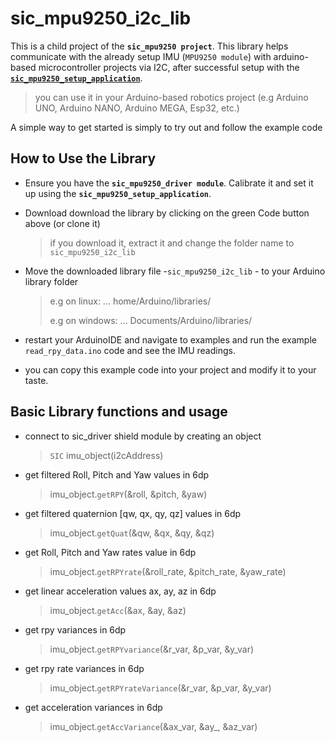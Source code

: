 # sic_mpu9250_i2c_lib
This is a child project of the **`sic_mpu9250 project`**. This library helps communicate with the already setup IMU (`MPU9250 module`) with  arduino-based microcontroller projects via I2C, after successful setup with the [**`sic_mpu9250_setup_application`**](https://github.com/samuko-things-company/sic_mpu9250_setup_application).

> you can use it in your Arduino-based robotics project (e.g Arduino UNO, Arduino NANO, Arduino MEGA, Esp32, etc.)

A simple way to get started is simply to try out and follow the example code


## How to Use the Library
- Ensure you have the **`sic_mpu9250_driver module`**. Calibrate it and set it up using the **`sic_mpu9250_setup_application`**.

- Download download the library by clicking on the green Code button above (or clone it)
  > if you download it, extract it and change the folder name to `sic_mpu9250_i2c_lib`

- Move the downloaded library file -`sic_mpu9250_i2c_lib` - to your Arduino library folder
  > e.g on linux: ... home/Arduino/libraries/
  >
  > e.g on windows: ... Documents/Arduino/libraries/

- restart your ArduinoIDE and navigate to examples and run the example `read_rpy_data.ino` code and see the IMU readings.

- you can copy this example code into your project and modify it to your taste.


## Basic Library functions and usage

- connect to sic_driver shield module by creating an object
  > `SIC` imu_object(i2cAddress)

- get filtered Roll, Pitch and Yaw values in 6dp
  > imu_object.`getRPY`(&roll, &pitch, &yaw)

- get filtered quaternion [qw, qx, qy, qz] values in 6dp
  > imu_object.`getQuat`(&qw, &qx, &qy, &qz)

- get Roll, Pitch and Yaw rates value in 6dp
  > imu_object.`getRPYrate`(&roll_rate, &pitch_rate, &yaw_rate)

- get linear acceleration values ax, ay, az in 6dp
  > imu_object.`getAcc`(&ax, &ay, &az)

- get rpy variances in 6dp
  > imu_object.`getRPYvariance`(&r_var, &p_var, &y_var)

- get rpy rate variances in 6dp
  > imu_object.`getRPYrateVariance`(&r_var, &p_var, &y_var)

- get acceleration variances in 6dp
  > imu_object.`getAccVariance`(&ax_var, &ay_, &az_var)
